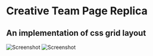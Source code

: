 # Creative Team Page Replica

## An implementation of css grid layout

![Screenshot](./images/screenshot_desktop)
![Screenshot](./images/screenshot_mobile)
